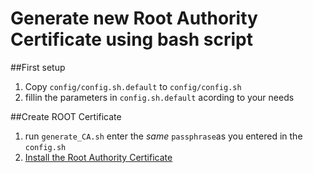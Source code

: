 # Generate new Root Authority Certificate using bash script

##First setup
1. Copy `config/config.sh.default` to `config/config.sh`
2. fillin the parameters in `config.sh.default` acording to your needs

##Create ROOT Certificate

1. run `generate_CA.sh` enter the *same* `passphrase`as you entered in the `config.sh`
2. [Install the Root Authority Certificate](./install-root-authority-certificate.md)
    


